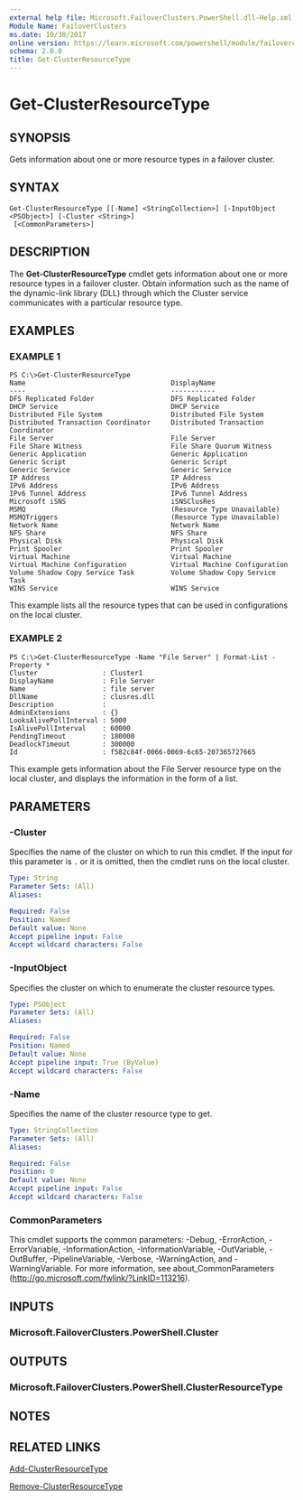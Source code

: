 ```yaml
---
external help file: Microsoft.FailoverClusters.PowerShell.dll-Help.xml
Module Name: FailoverClusters
ms.date: 10/30/2017
online version: https://learn.microsoft.com/powershell/module/failoverclusters/get-clusterresourcetype?view=windowsserver2012r2-ps&wt.mc_id=ps-gethelp
schema: 2.0.0
title: Get-ClusterResourceType
---
```


# Get-ClusterResourceType

## SYNOPSIS
Gets information about one or more resource types in a failover cluster.

## SYNTAX

```
Get-ClusterResourceType [[-Name] <StringCollection>] [-InputObject <PSObject>] [-Cluster <String>]
 [<CommonParameters>]
```

## DESCRIPTION
The **Get-ClusterResourceType** cmdlet gets information about one or more resource types in a failover cluster.
Obtain information such as the name of the dynamic-link library (DLL) through which the Cluster service communicates with a particular resource type.

## EXAMPLES

### EXAMPLE 1
```
PS C:\>Get-ClusterResourceType
Name                                    DisplayName 
----                                    ----------- 
DFS Replicated Folder                   DFS Replicated Folder 
DHCP Service                            DHCP Service 
Distributed File System                 Distributed File System 
Distributed Transaction Coordinator     Distributed Transaction Coordinator 
File Server                             File Server 
File Share Witness                      File Share Quorum Witness 
Generic Application                     Generic Application 
Generic Script                          Generic Script 
Generic Service                         Generic Service 
IP Address                              IP Address 
IPv6 Address                            IPv6 Address 
IPv6 Tunnel Address                     IPv6 Tunnel Address 
Microsoft iSNS                          iSNSClusRes 
MSMQ                                    (Resource Type Unavailable) 
MSMQTriggers                            (Resource Type Unavailable) 
Network Name                            Network Name 
NFS Share                               NFS Share 
Physical Disk                           Physical Disk 
Print Spooler                           Print Spooler 
Virtual Machine                         Virtual Machine 
Virtual Machine Configuration           Virtual Machine Configuration 
Volume Shadow Copy Service Task         Volume Shadow Copy Service Task 
WINS Service                            WINS Service
```

This example lists all the resource types that can be used in configurations on the local cluster.

### EXAMPLE 2
```
PS C:\>Get-ClusterResourceType -Name "File Server" | Format-List -Property *
Cluster                : Cluster1 
DisplayName            : File Server 
Name                   : file server 
DllName                : clusres.dll 
Description            : 
AdminExtensions        : {} 
LooksAlivePollInterval : 5000 
IsAlivePollInterval    : 60000 
PendingTimeout         : 180000 
DeadlockTimeout        : 300000 
Id                     : f582c84f-0066-0069-6c65-207365727665
```

This example gets information about the File Server resource type on the local cluster, and displays the information in the form of a list.

## PARAMETERS

### -Cluster
Specifies the name of the cluster on which to run this cmdlet.
If the input for this parameter is `.` or it is omitted, then the cmdlet runs on the local cluster.

```yaml
Type: String
Parameter Sets: (All)
Aliases: 

Required: False
Position: Named
Default value: None
Accept pipeline input: False
Accept wildcard characters: False
```

### -InputObject
Specifies the cluster on which to enumerate the cluster resource types.

```yaml
Type: PSObject
Parameter Sets: (All)
Aliases: 

Required: False
Position: Named
Default value: None
Accept pipeline input: True (ByValue)
Accept wildcard characters: False
```

### -Name
Specifies the name of the cluster resource type to get.

```yaml
Type: StringCollection
Parameter Sets: (All)
Aliases: 

Required: False
Position: 0
Default value: None
Accept pipeline input: False
Accept wildcard characters: False
```

### CommonParameters
This cmdlet supports the common parameters: -Debug, -ErrorAction, -ErrorVariable, -InformationAction, -InformationVariable, -OutVariable, -OutBuffer, -PipelineVariable, -Verbose, -WarningAction, and -WarningVariable. For more information, see about_CommonParameters (http://go.microsoft.com/fwlink/?LinkID=113216).

## INPUTS

### Microsoft.FailoverClusters.PowerShell.Cluster

## OUTPUTS

### Microsoft.FailoverClusters.PowerShell.ClusterResourceType

## NOTES

## RELATED LINKS

[Add-ClusterResourceType](./Add-ClusterResourceType.md)

[Remove-ClusterResourceType](./Remove-ClusterResourceType.md)


